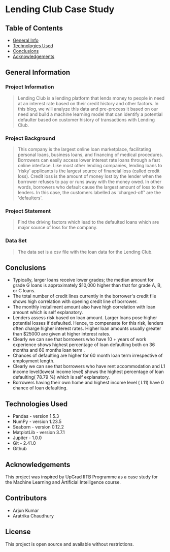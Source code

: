 # Lending Club Case Study

## Table of Contents

- [General Info](#general-information)
- [Technologies Used](#technologies-used)
- [Conclusions](#conclusions)
- [Acknowledgements](#acknowledgements)

<!-- You can include any other section that is pertinent to your problem -->

## General Information

### Project Information

> Lending Club is a lending platform that lends money to people in need at an interest rate based on their credit history and other factors. In this blog, we will analyze this data and pre-process it based on our need and build a machine learning model that can identify a potential defaulter based on customer history of transactions with Lending Club.

### Project Background

> This company is the largest online loan marketplace, facilitating personal loans, business loans, and financing of medical procedures. Borrowers can easily access lower interest rate loans through a fast online interface. Like most other lending companies, lending loans to ‘risky’ applicants is the largest source of financial loss (called credit loss). Credit loss is the amount of money lost by the lender when the borrower refuses to pay or runs away with the money owed. In other words, borrowers who default cause the largest amount of loss to the lenders. In this case, the customers labelled as 'charged-off' are the 'defaulters'.

### Project Statement

> Find the driving factors which lead to the defaulted loans which are major source of loss for the company.

### Data Set

> The data set is a csv file with the loan data for the Lending Club.

<!-- You don't have to answer all the questions - just the ones relevant to your project. -->

## Conclusions
- Typically, larger loans receive lower grades; the median amount for grade G loans is approximately $10,000 higher than that for grade   A, B, or C loans.
- The total number of credit lines currently in the borrower's credit file shows high correlation with opening credit line of borrower.
- The monthly installment amount also have high correlation with loan amount which is self explanatory.
- Lenders assess risk based on loan amount. Larger loans pose higher potential losses if defaulted. Hence, to compensate for this risk, lenders often charge higher interest rates. Higher loan amounts usually greater than $25000 are given at higher interest rates.
- Clearly we can see that borrowers who have 10 + years of work experience shows highest percentage of loan defaulting both on 36 months and 60 months loan term .
- Chances of defaulting are higher for 60 month loan term irrespective of employment length.
- Clearly we can see that borrowers who have rent accommodation and L1 income level(lowest income level) shows the highest percentage of loan defaulting( 78.79 %) which is self explanatory.
- Borrowers having their own home and highest income level ( L11) have 0 chance of loan defaulting.


<!-- You don't have to answer all the questions - just the ones relevant to your project. -->

## Technologies Used

- Pandas - version 1.5.3
- NumPy - version 1.23.5
- Seaborn - version 0.12.2
- MatplotLib - version 3.7.1
- Jupiter - 1.0.0
- Git - 2.41.0
- Github

<!-- As the libraries versions keep on changing, it is recommended to mention the version of library used in this project -->

## Acknowledgements

This project was inspired by UpGrad IITB Programme as a case study for the Machine Learning and Artificial Intelligence course.

## Contributors

- Arjun Kumar
- Aratrika Chaudhury



<!-- Optional -->

<!-- ## License -->

## License

This project is open source and available without restrictions.

<!-- You don't have to include all sections - just the one's relevant to your project -->
